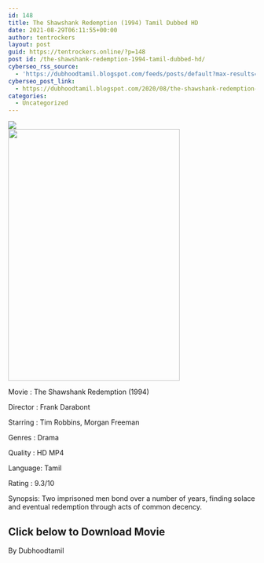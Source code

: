 ```yaml
---
id: 148
title: The Shawshank Redemption (1994) Tamil Dubbed HD
date: 2021-08-29T06:11:55+00:00
author: tentrockers
layout: post
guid: https://tentrockers.online/?p=148
post id: /the-shawshank-redemption-1994-tamil-dubbed-hd/
cyberseo_rss_source:
  - 'https://dubhoodtamil.blogspot.com/feeds/posts/default?max-results=150&start-index=151'
cyberseo_post_link:
  - https://dubhoodtamil.blogspot.com/2020/08/the-shawshank-redemption-1994-tamil.html
categories:
  - Uncategorized
---
```

<div class="media_block">
  <img src="https://1.bp.blogspot.com/-FWkJ8FV4ydw/XyfrcT9YQHI/AAAAAAAAB7M/xOkeRLyUxvEPx9qvVlVdN6n4RjGB6g-bgCNcBGAsYHQ/s72-w349-h512-c/009eb7d6cdc591fe87dbd999623c7830.jpg" class="media_thumbnail" />
</div>

<div class="separator">
  <a href="https://1.bp.blogspot.com/-FWkJ8FV4ydw/XyfrcT9YQHI/AAAAAAAAB7M/xOkeRLyUxvEPx9qvVlVdN6n4RjGB6g-bgCNcBGAsYHQ/s1320/009eb7d6cdc591fe87dbd999623c7830.jpg" imageanchor="1"><img loading="lazy" border="0" data-original-height="1320" data-original-width="900" height="512" src="https://1.bp.blogspot.com/-FWkJ8FV4ydw/XyfrcT9YQHI/AAAAAAAAB7M/xOkeRLyUxvEPx9qvVlVdN6n4RjGB6g-bgCNcBGAsYHQ/w349-h512/009eb7d6cdc591fe87dbd999623c7830.jpg" width="349" /></a>
</div>

Movie	<span></span>:	<span></span>The Shawshank Redemption (1994)

Director	<span></span>:	<span></span>Frank Darabont

Starring	<span></span>:	<span></span>Tim Robbins, Morgan Freeman

Genres	<span></span>:	<span></span>Drama

Quality	<span></span>:	<span></span>HD MP4

Language:	<span></span>Tamil

Rating	<span></span>:	<span></span>9.3/10

Synopsis: Two imprisoned men bond over a number of years, finding solace and eventual redemption through acts of common decency.

## <span>Click below to Download Movie</span>

<span>By Dubhoodtamil</span>